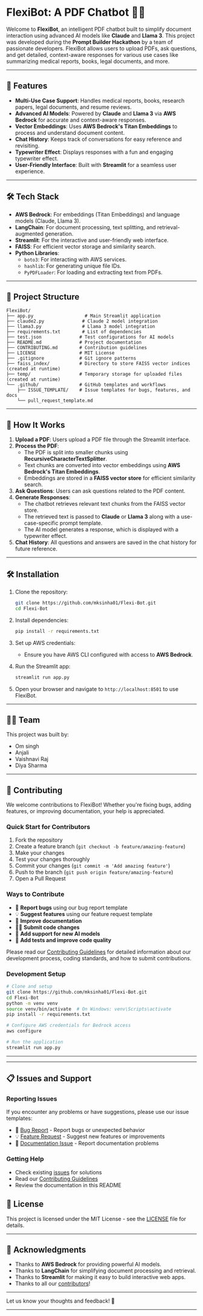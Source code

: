 # FlexiBot: A PDF Chatbot 🤖📄  

Welcome to **FlexiBot**, an intelligent PDF chatbot built to simplify document interaction using advanced AI models like **Claude** and **Llama 3**. This project was developed during the **Prompt Builder Hackathon** by a team of passionate developers. FlexiBot allows users to upload PDFs, ask questions, and get detailed, context-aware responses for various use cases like summarizing medical reports, books, legal documents, and more.  

---

## 🚀 Features  

- **Multi-Use Case Support**: Handles medical reports, books, research papers, legal documents, and resume reviews.  
- **Advanced AI Models**: Powered by **Claude** and **Llama 3** via **AWS Bedrock** for accurate and context-aware responses.  
- **Vector Embeddings**: Uses **AWS Bedrock's Titan Embeddings** to process and understand document content.  
- **Chat History**: Keeps track of conversations for easy reference and revisiting.  
- **Typewriter Effect**: Displays responses with a fun and engaging typewriter effect.  
- **User-Friendly Interface**: Built with **Streamlit** for a seamless user experience.  

---

## 🛠️ Tech Stack  

- **AWS Bedrock**: For embeddings (Titan Embeddings) and language models (Claude, Llama 3).  
- **LangChain**: For document processing, text splitting, and retrieval-augmented generation.  
- **Streamlit**: For the interactive and user-friendly web interface.  
- **FAISS**: For efficient vector storage and similarity search.  
- **Python Libraries**:  
  - `boto3`: For interacting with AWS services.  
  - `hashlib`: For generating unique file IDs.  
  - `PyPDFLoader`: For loading and extracting text from PDFs.  

---

## 📂 Project Structure  

```
FlexiBot/  
├── app.py                   # Main Streamlit application  
├── claude2.py              # Claude 2 model integration
├── llama3.py               # Llama 3 model integration
├── requirements.txt        # List of dependencies  
├── test.json              # Test configurations for AI models
├── README.md              # Project documentation  
├── CONTRIBUTING.md        # Contribution guidelines
├── LICENSE                # MIT License
├── .gitignore             # Git ignore patterns
├── faiss_index/           # Directory to store FAISS vector indices (created at runtime)
├── temp/                  # Temporary storage for uploaded files (created at runtime)
└── .github/               # GitHub templates and workflows
    ├── ISSUE_TEMPLATE/    # Issue templates for bugs, features, and docs
    └── pull_request_template.md
```

---

## 🚀 How It Works  

1. **Upload a PDF**: Users upload a PDF file through the Streamlit interface.  
2. **Process the PDF**:  
   - The PDF is split into smaller chunks using **RecursiveCharacterTextSplitter**.  
   - Text chunks are converted into vector embeddings using **AWS Bedrock's Titan Embeddings**.  
   - Embeddings are stored in a **FAISS vector store** for efficient similarity search.  
3. **Ask Questions**: Users can ask questions related to the PDF content.  
4. **Generate Responses**:  
   - The chatbot retrieves relevant text chunks from the FAISS vector store.  
   - The retrieved text is passed to **Claude** or **Llama 3** along with a use-case-specific prompt template.  
   - The AI model generates a response, which is displayed with a typewriter effect.  
5. **Chat History**: All questions and answers are saved in the chat history for future reference.  

---

## 🛠️ Installation  

1. Clone the repository:  
   ```bash  
   git clone https://github.com/mksinha01/Flexi-Bot.git  
   cd Flexi-Bot  
   ```  

2. Install dependencies:  
   ```bash  
   pip install -r requirements.txt  
   ```  

3. Set up AWS credentials:  
   - Ensure you have AWS CLI configured with access to **AWS Bedrock**.  

4. Run the Streamlit app:  
   ```bash  
   streamlit run app.py  
   ```  

5. Open your browser and navigate to `http://localhost:8501` to use FlexiBot.  

---

## 🧑‍💻 Team  

This project was built by:  
- Om singh
- Anjali  
- Vaishnavi Raj  
- Diya Sharma  

---

 

## 🤝 Contributing  

We welcome contributions to FlexiBot! Whether you're fixing bugs, adding features, or improving documentation, your help is appreciated.

### Quick Start for Contributors
1. Fork the repository
2. Create a feature branch (`git checkout -b feature/amazing-feature`)
3. Make your changes
4. Test your changes thoroughly
5. Commit your changes (`git commit -m 'Add amazing feature'`)
6. Push to the branch (`git push origin feature/amazing-feature`)
7. Open a Pull Request

### Ways to Contribute
- 🐛 **Report bugs** using our bug report template
- 💡 **Suggest features** using our feature request template  
- 📝 **Improve documentation** 
- 🧑‍💻 **Submit code changes**
- 🔧 **Add support for new AI models**
- 🧪 **Add tests and improve code quality**

Please read our [Contributing Guidelines](CONTRIBUTING.md) for detailed information about our development process, coding standards, and how to submit contributions.

### Development Setup
```bash
# Clone and setup
git clone https://github.com/mksinha01/Flexi-Bot.git
cd Flexi-Bot
python -m venv venv
source venv/bin/activate  # On Windows: venv\Scripts\activate
pip install -r requirements.txt

# Configure AWS credentials for Bedrock access
aws configure

# Run the application
streamlit run app.py
```  

---

---

## 📋 Issues and Support

### Reporting Issues
If you encounter any problems or have suggestions, please use our issue templates:
- 🐛 [Bug Report](.github/ISSUE_TEMPLATE/bug_report.md) - Report bugs or unexpected behavior
- 💡 [Feature Request](.github/ISSUE_TEMPLATE/feature_request.md) - Suggest new features or improvements  
- 📝 [Documentation Issue](.github/ISSUE_TEMPLATE/documentation.md) - Report documentation problems

### Getting Help
- Check existing [issues](https://github.com/mksinha01/Flexi-Bot/issues) for solutions
- Read our [Contributing Guidelines](CONTRIBUTING.md)
- Review the documentation in this README

## 📄 License

This project is licensed under the MIT License - see the [LICENSE](LICENSE) file for details.

---

## 🙏 Acknowledgments  

- Thanks to **AWS Bedrock** for providing powerful AI models.  
- Thanks to **LangChain** for simplifying document processing and retrieval.  
- Thanks to **Streamlit** for making it easy to build interactive web apps.
- Thanks to all our [contributors](https://github.com/mksinha01/Flexi-Bot/graphs/contributors)!  

---

Let us know your thoughts and feedback! 🚀  

---
